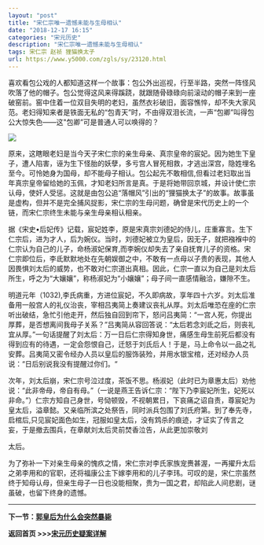 ```yaml
---
layout: "post"
title: "宋仁宗唯一遗憾未能与生母相认"
date: "2018-12-17 16:15"
categories: "宋元历史"
description: "宋仁宗唯一遗憾未能与生母相认"
tags: 宋仁宗 赵祯 狸猫换太子
url: https://www.y5000.com/zgls/sy/23120.html
---
```






喜欢看包公戏的人都知道这样一个故事：包公外出巡视，行至半路，突然一阵怪风吹落了他的帽子。包公觉得这风来得蹊跷，就跟随骨碌碌向前滚动的帽子来到一座破窑前。窑中住着一位双目失明的老妇，虽然衣衫破旧，面容憔悴，却不失大家风范。老妇得知来者是铁面无私的“包青天”时，不由得双泪长流，一声“包卿”叫得包公大惊失色——这"包卿”可是普通人可以唤得的？

![](https://img.y5000.com/uploads/allimg/170628/8-1F62Q12S4618.jpg)

原来，这瞎眼老妇是当今天子宋仁宗的亲生母亲、真宗皇帝的宸妃。因为她生下皇子，遭人陷害，诬为生下怪胎的妖孽，多亏宫人冒死相救，才逃出深宫，隐姓埋名至今。可怜她身为国母，却不能母子相认。包公起先不敢相信,但看过老妇取出当年真宗皇帝留给她的玉佩，才知老妇所言是真。于是将她带回京城，并设计使仁宗认母，使奸人受惩。这就是由包公追“落帽风”引出的“狸猫换太子”的故事。故事虽是虚构，但并不是完全捕风捉影，宋仁宗的生母问题，确曾是宋代历史上的一个链，而宋仁宗终生未能与亲生母亲相认相亲。

据《宋史•后妃传》记载，宸妃姓李，原是宋真宗刘德妃的侍儿，庄重寡言。生下仁宗后，进为才人，后为婉仪。当时，刘德妃被立为皇后，因无子，就把襁褓中的仁宗认为自己的儿子，命杨淑妃保育,而李婉仪却失去了亲自抚育儿子的资格。宋仁宗即位后，李氐默默地处在先朝娱御之中，不敢有一点母以子贵的表现，其他人因畏惧刘太后的威势，也不敢对仁宗道出真相。因此，仁宗一直以为自己是刘太后所生，呼之为“大孃孃”，称杨淑妃为“小孃孃”；母子间一直感情融洽，嫌隙不生。

明道元年（1032),李氏病重，方进位宸妃，不久即病故，享年四十六岁。刘太后准备用一般宫人的礼仪治丧，宰相吕夷简上奏建议丧礼从厚。刘太后唯恐在座的仁宗听出破结，急忙引他走开，然后独自回到帘下，怒问吕夷简：“一宫人死，你提出厚葬，是否想离间我母子关系？”吕夷简从容回答说：“太后若念刘氐之后，则丧礼宜从厚。”一句话提醒了刘太后：万一日后仁宗得知身世，痛感生母生前死后都没有得到应有的待遇，一定会怨恨自己，迁怒于刘氏后人！于是，马上命令以一品之礼安葬。吕夷简又密令经办人员以皇后的服饰装殓，并用水银宝棺，还对经办人员说：“日后别说我没有提醒过你们。“

次年，刘太后崩，宋仁宗号泣过度，茶饭不思。杨淑妃（此时已为章惠太后）劝他说：“此非帝母，帝自有母。”（一说是燕王告诉仁宗：“陛下乃李宸妃所生，妃死以非命。”）仁宗方知自己身世，号恸顿毁，不视朝累日，下哀痛之诏自责，尊宸妃为皇太后，溢章懿。又亲临所滨之处祭告，同时派兵包围了刘氏府第。到了奉先寺，启棺后,只见宸妃面色如生，冠服如皇太后，没有鸩杀的痕迹，才证实了传言之妄，于是撤去围兵，在章献刘太后灵前焚香泣告，从此更加崇敬刘

太后。

为了弥补一下对亲生母亲的愧疚之情，宋仁宗对李氏家族宠赉甚渥，一再擢升太后之弟李用和的官职，还将福康公主下嫁李用和的儿子李玮。可叹的是，宋仁宗虽然终于知母认母，但亲生母子一日也没能相聚，贵为一国之君，却陷此人间悲剧，谜虽破，也留下终身的遗憾。

* * *

**下一节：[郭皇后为什么会突然暴毙](https://www.y5000.com/zgls/sy/23121.html)**

**返回首页 >>>[宋元历史疑案详解](https://www.y5000.com/zgls/sy/23199.html)**
